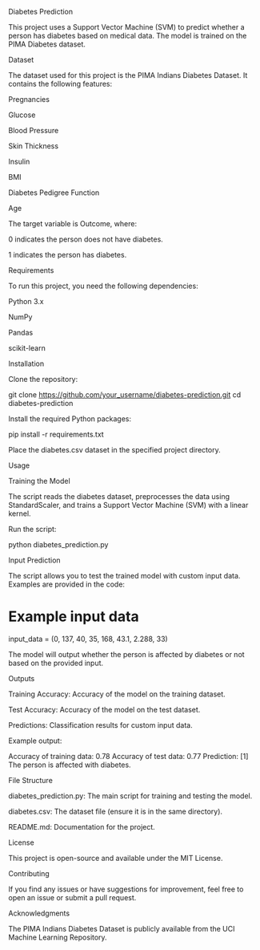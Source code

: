 Diabetes Prediction

This project uses a Support Vector Machine (SVM) to predict whether a person has diabetes based on medical data. The model is trained on the PIMA Diabetes dataset.

Dataset

The dataset used for this project is the PIMA Indians Diabetes Dataset. It contains the following features:

Pregnancies

Glucose

Blood Pressure

Skin Thickness

Insulin

BMI

Diabetes Pedigree Function

Age

The target variable is Outcome, where:

0 indicates the person does not have diabetes.

1 indicates the person has diabetes.

Requirements

To run this project, you need the following dependencies:

Python 3.x

NumPy

Pandas

scikit-learn

Installation

Clone the repository:

git clone https://github.com/your_username/diabetes-prediction.git
cd diabetes-prediction

Install the required Python packages:

pip install -r requirements.txt

Place the diabetes.csv dataset in the specified project directory.

Usage

Training the Model

The script reads the diabetes dataset, preprocesses the data using StandardScaler, and trains a Support Vector Machine (SVM) with a linear kernel.

Run the script:

python diabetes_prediction.py

Input Prediction

The script allows you to test the trained model with custom input data. Examples are provided in the code:

# Example input data
input_data = (0, 137, 40, 35, 168, 43.1, 2.288, 33)

The model will output whether the person is affected by diabetes or not based on the provided input.

Outputs

Training Accuracy: Accuracy of the model on the training dataset.

Test Accuracy: Accuracy of the model on the test dataset.

Predictions: Classification results for custom input data.

Example output:

Accuracy of training data: 0.78
Accuracy of test data: 0.77
Prediction: [1]
The person is affected with diabetes.

File Structure

diabetes_prediction.py: The main script for training and testing the model.

diabetes.csv: The dataset file (ensure it is in the same directory).

README.md: Documentation for the project.

License

This project is open-source and available under the MIT License.

Contributing

If you find any issues or have suggestions for improvement, feel free to open an issue or submit a pull request.

Acknowledgments

The PIMA Indians Diabetes Dataset is publicly available from the UCI Machine Learning Repository.
